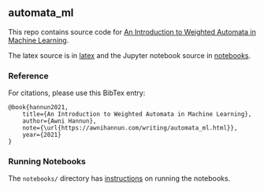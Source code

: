 ## automata_ml

This repo contains source code for [An Introduction to Weighted Automata in
Machine Learning](https://awnihannun.com/writing/machine_learning_automata/).

The latex source is in [latex](latex/) and the Jupyter notebook source in [notebooks](notebooks/).

### Reference

For citations, please use this BibTex entry:

```
@book{hannun2021,
    title={An Introduction to Weighted Automata in Machine Learning},
    author={Awni Hannun},
    note={\url{https://awnihannun.com/writing/automata_ml.html}},
    year={2021}
}
```

### Running Notebooks

The `notebooks/` directory has [instructions](notebooks/README.md) on running
the notebooks.
